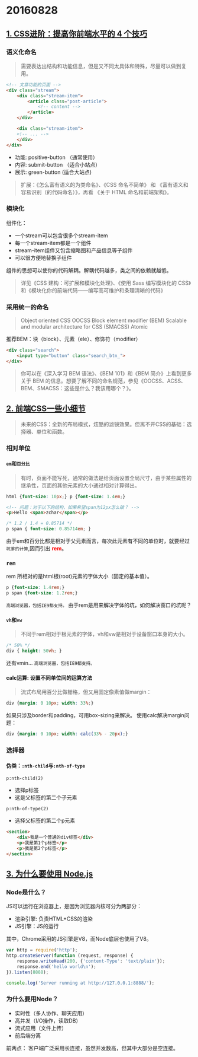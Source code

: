 # 20160828
## [1. CSS进阶：提高你前端水平的 4 个技巧](http://web.jobbole.com/86793/)
### 语义化命名
> 需要表达出结构和功能信息，但是又不同太具体和特殊，尽量可以做到复用。
```html
<!-- 文章功能的页面 -->
<div class="stream">
    <div class="stream-item">
        <article class="post-article">
            <!-- content -->
        </article>
    </div>

    <div class="stream-item">   
    <!-- ... -->
    </div>
</div>
```
- 功能: positive-button （通常使用）
- 内容: submit-button （适合小站点）
- 展示: green-button (适合大站点)

> 扩展：《怎么富有语义的为类命名》、《CSS 命名不简单》 和 《富有语义和容易识别（的代码命名）》，再看 《关于 HTML 命名和前端架构》。

### 模块化
组件化：
- 一个stream可以包含很多个stream-item
- 每一个stream-item都是一个组件
- stream-item组件又包含缩略图和产品信息等子组件
- 可以很方便地替换子组件

组件的思想可以使你的代码解耦。解耦代码越多，类之间的依赖就越低。
> 详见《CSS 建构：可扩展和模块化处理》、《使用 Sass 编写模块化的 CSS》和《模块化你的前端代码——编写高可维护和条理清晰的代码》

### 采用统一的命名
> Object oriented CSS OOCSS
Block element modifier (BEM)
Scalable and modular architecture for CSS (SMACSS)
Atomic

推荐BEM：块（block）、元素（ele）、修饰符（modifier）
```html
<div class="search">
    <input type="button" class="search_btn_">
</div>
```
> 你可以在《深入学习 BEM 语法》、《BEM 101》和《BEM 简介》上看到更多关于 BEM 的信息。想要了解不同的命名规范，参见《OOCSS、ACSS、BEM、SMACSS：这些是什么？我该用哪个？》。

## [2. 前端CSS一些小细节](http://www.phpxs.com/post/5282/)
> 未来的CSS：全新的布局模式，炫酷的滤镜效果。但离不开CSS的基础：选择器、单位和函数。

### 相对单位
#### `em`和`百分比`
> 有时，页面不能写死，通常的做法是给页面设置全局尺寸，由于某些属性的继承性，页面的其他元素的大小通过相对计算得出。

```css
html {font-size: 10px;} p {font-size: 1.4em;}
```

```html
<!-- 问题：对于以下的结构，如果希望span为12px怎么破？ -->
<p>Hello <span>zchar</span></p>
```

```css
/* 1.2 / 1.4 = 0.85714 */
p span { font-size: 0.85714em; }
```

由于em和百分比都是相对于父元素而言，每次此元素有不同的单位时，就要经过`坑爹的计算`,因而引出 **<font color=red>rem</font>**。

### `rem`
rem 所相对的是html根(root)元素的字体大小（固定的基本值）。
```css
p {font-size: 1.4rem;}
p span {font-size: 1.2rem;}
```
`高端浏览器，包括IE9都支持。`
由于rem是用来解决字体的坑，如何解决窗口的坑呢？

#### `vh`和`vw`
> 不同于rem相对于根元素的字体，vh和vw是相对于设备窗口本身的大小。
```css
/* 50% */
div { height: 50vh; }
```
还有vmin...
`高端浏览器，包括IE9都支持。`

#### calc运算: 设置不同单位间的运算方法
> 流式布局用百分比做栅格，但又用固定像素值做margin：

```css
div {margin: 0 10px; width: 33%;}
```

如果只涉及border和padding，可用box-sizing来解决。
使用calc解决margin问题：
```css
div {margin: 0 10px; width: calc(33% - 20px);}
```
### 选择器
#### 伪类：`:nth-child`与`:nth-of-type`

`p:nth-child(2)`
- 选择p标签
- 这是父标签的第二个子元素

`p:nth-of-type(2)`
- 选择父标签的第二个p元素

```html
<section>
    <div>我是一个普通的div标签</div>
    <p>我是第1个p标签</p>
    <p>我是第2个p标签</p>
</section>
```

## [3. 为什么要使用 Node.js](http://gold.xitu.io/post/57b54f151532bc0063ebfe31)
### Node是什么？
JS可以运行在浏览器上，是因为浏览器内核可分为两部分：
- 渲染引擎: 负责HTML+CSS的渲染
- JS引擎：JS的运行

其中，Chrome采用的JS引擎是V8，而Node底层也使用了V8。

```js
var http = require('http');
http.createServer(function (request, response) {
    response.writeHead(200, {'content-Type': 'text/plain'});
    response.end('hello world\n');
}).listen(8888);

console.log('Server running at http://127.0.0.1:8888/');
```

### 为什么要用Node？
- 实时性（多人协作、聊天应用）
- 高并发（I/O操作，读取DB）
- 流式应用（文件上传）
- 前后端分离

前两点：
客户端广泛采用长连接，虽然并发数高，但其中大部分是空连接。
